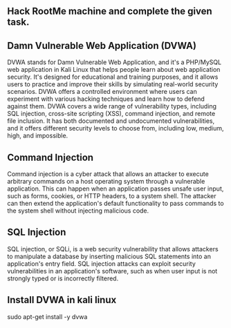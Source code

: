<h2>Hack RootMe machine and complete the given task.</h2>
<h2>Damn Vulnerable Web Application (DVWA)</h2>
<p>
  DVWA stands for Damn Vulnerable Web Application, and it's a PHP/MySQL web application in Kali Linux that helps people learn about web application security. 
  It's designed for educational and training purposes, and it allows users to practice and improve their skills by simulating real-world security scenarios. 
  DVWA offers a controlled environment where users can experiment with various hacking techniques and learn how to defend against them. DVWA covers a wide range of 
  vulnerability types, including SQL injection, cross-site scripting (XSS), command injection, and remote file inclusion. It has both documented and undocumented 
  vulnerabilities, and it offers different security levels to choose from, including low, medium, high, and impossible.
</p>

<h2>Command Injection</h2>
<p>
  Command injection is a cyber attack that allows an attacker to execute arbitrary commands on a host operating system through a vulnerable application. 
  This can happen when an application passes unsafe user input, such as forms, cookies, or HTTP headers, to a system shell. The attacker can then extend the 
  application's default functionality to pass commands to the system shell without injecting malicious code. 
</p>

<h2>SQL Injection</h2>
<p>
  SQL injection, or SQLi, is a web security vulnerability that allows attackers to manipulate a database by inserting malicious SQL statements into an application's 
  entry field. SQL injection attacks can exploit security vulnerabilities in an application's software, such as when user input is not strongly typed or is 
  incorrectly filtered. 
</p>

<h2>Install DVWA in kali linux</h2>
<p>sudo apt-get install -y dvwa</p>
